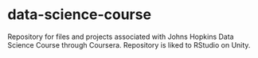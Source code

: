 # data-science-course
Repository for files and projects associated with Johns Hopkins Data Science Course through Coursera. Repository is liked to RStudio on Unity.
